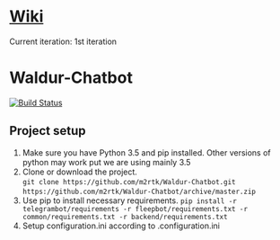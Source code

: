 # [Wiki](../../wiki)
Current iteration: 1st iteration

# Waldur-Chatbot
[![Build Status](https://travis-ci.org/m2rtk/Waldur-Chatbot.svg?branch=master)](https://travis-ci.org/m2rtk/Waldur-Chatbot)

## Project setup  

1. Make sure you have Python 3.5 and pip installed. Other versions of python may work put we are using mainly 3.5
2. Clone or download the project.  
        `git clone https://github.com/m2rtk/Waldur-Chatbot.git`  
        `https://github.com/m2rtk/Waldur-Chatbot/archive/master.zip`
3. Use pip to install necessary requirements.
        `pip install -r telegrambot/requirements -r fleepbot/requirements.txt -r common/requirements.txt -r backend/requirements.txt`
4. Setup configuration.ini according to .configuration.ini
